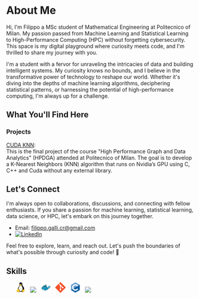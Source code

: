 # About Me

Hi, I'm Filippo a MSc student of Mathematical Engineering at Politecnico of Milan. 
My passion passed from Machine Learning and Statistical Learning to High-Performance Computing (HPC) without forgetting cybersecurity. 
This space is my digital playground where curiosity meets code, and I'm thrilled to share my journey with you. 

I'm a student with a fervor for unraveling the intricacies of data and building intelligent systems. My curiosity knows no bounds, and I believe in the transformative power of technology to reshape our world. Whether it's diving into the depths of machine learning algorithms, deciphering statistical patterns, or harnessing the potential of high-performance computing, I'm always up for a challenge.

## What You'll Find Here

### Projects

[CUDA KNN](https://github.com/Fili-ai/knn_cuda): \
This is the final project of the course "High Performance Graph and Data Analytics" (HPDGA) attended at Politecnico of Milan. The goal is to develop a K-Nearest Neighbors (KNN) algorithm that runs on Nvidia’s GPU using C, C++ and Cuda without any external library.


## Let's Connect

I'm always open to collaborations, discussions, and connecting with fellow enthusiasts. If you share a passion for machine learning, statistical learning, data science, or HPC, let's embark on this journey together.

- Email: [filippo.galli.cr@gmail.com](mailto:filippo.galli.cr@gmail.com)
- [![LinkedIn](https://img.shields.io/badge/-LinkedIn-blue?style=flat&logo=Linkedin&logoColor=white)](https://www.linkedin.com/in/filippo-galli-cr/)

Feel free to explore, learn, and reach out. Let's push the boundaries of what's possible through curiosity and code! 🚀

 ## Skills
<ul>
        <img src='https://raw.githubusercontent.com/devicons/devicon/v2.15.1/icons/linux/linux-original.svg' height='28'>  &nbsp 
        <img src='https://cdn.jsdelivr.net/gh/devicons/devicon/icons/python/python-original.svg' height='28'>  &nbsp 
        <img src='https://raw.githubusercontent.com/devicons/devicon/v2.15.1/icons/docker/docker-original.svg' height='28'> &nbsp
        <img src='https://raw.githubusercontent.com/devicons/devicon/v2.15.1/icons/git/git-original.svg' height='28'>  &nbsp
        <img src='https://raw.githubusercontent.com/devicons/devicon/v2.15.1/icons/c/c-original.svg' height='28'>  &nbsp 
        <img src='https://cdn.jsdelivr.net/gh/devicons/devicon/icons/cplusplus/cplusplus-original.svg' height='28'>  &nbsp 
</ul>

